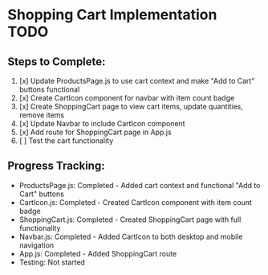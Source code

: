# Shopping Cart Implementation TODO

## Steps to Complete:

1. [x] Update ProductsPage.js to use cart context and make "Add to Cart" buttons functional
2. [x] Create CartIcon component for navbar with item count badge
3. [x] Create ShoppingCart page to view cart items, update quantities, remove items
4. [x] Update Navbar to include CartIcon component
5. [x] Add route for ShoppingCart page in App.js
6. [ ] Test the cart functionality

## Progress Tracking:

- ProductsPage.js: Completed - Added cart context and functional "Add to Cart" buttons
- CartIcon.js: Completed - Created CartIcon component with item count badge
- ShoppingCart.js: Completed - Created ShoppingCart page with full functionality
- Navbar.js: Completed - Added CartIcon to both desktop and mobile navigation
- App.js: Completed - Added ShoppingCart route
- Testing: Not started
